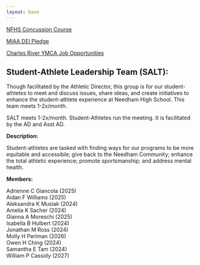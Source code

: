 ```yaml
---
layout: base
---
```


[NFHS Concussion Course](https://nfhslearn.com/courses/concussion-in-sports-2 "Concussion Course")

[MIAA DEI Pledge](https://msaa.net/wp-content/uploads/2022/02/DEI-Pledge.pdf "DEI Pledge")

[Charles River YMCA Job Opportunities](http://https//workforcenow.adp.com/mascsr/default/mdf/recruitment/recruitment.html "YMCA Job Posting")

## Student-Athlete Leadership Team (SALT):

Though facilitated by the Athletic Director, this group is for our student-athletes to meet and discuss issues, share ideas, and create initiatives to enhance the student-athlete experience at Needham High School.
This team meets 1-2x/month.

SALT meets 1-2x/month.
Student-Athletes run the meeting.
It is facilitated by the AD and Asst AD.

__Description:__

Student-athletes are tasked with finding ways for our programs to be more equitable and accessible; give back to the Needham Community; enhance the total athletic experience; promote sportsmanship; and address mental health.

__Members:__

Adrienne C Giancola (2025) <br>
Aidan F Williams (2025) <br>
Aleksandra K Musiak (2024) <br>
Amelia K Sacher (2024) <br>
Gianna A Moreschi (2025) <br>
Isabella B Hulbert (2024) <br>
Jonathan M Ross (2024) <br>
Molly H Perlman (2026) <br>
Owen H Ching (2024) <br>
Samantha E Tam (2024) <br>
William P Cassidy (2027) <br>
